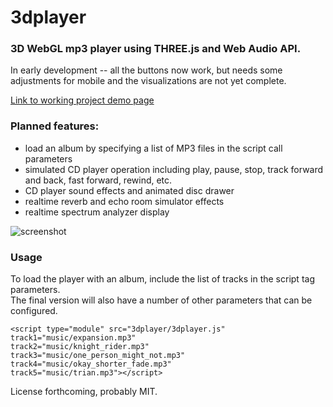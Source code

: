 # 3dplayer
### 3D WebGL mp3 player using THREE.js and Web Audio API.

In early development -- all the buttons now work, but needs some adjustments for mobile 
and the visualizations are not yet complete.

[Link to working project demo page](https://paulslocum.github.io/3dplayer/)

### Planned features: 
 - load an album by specifying a list of MP3 files in the script call parameters
 - simulated CD player operation including play, pause, stop, track forward and back, fast forward, rewind, etc.
 - CD player sound effects and animated disc drawer
 - realtime reverb and echo room simulator effects
 - realtime spectrum analyzer display
 
![screenshot](https://paulslocum.github.io/3dplayer/docs/screenshot_20-04-23.png)

### Usage

To load the player with an album, include the list of tracks in the script tag parameters.  
The final version will also have a number of other parameters that can be configured.

```
<script type="module" src="3dplayer/3dplayer.js"
track1="music/expansion.mp3" 
track2="music/knight_rider.mp3" 
track3="music/one_person_might_not.mp3"
track4="music/okay_shorter_fade.mp3"
track5="music/trian.mp3"></script>
```

License forthcoming, probably MIT.
